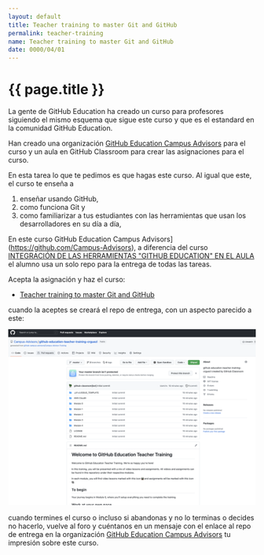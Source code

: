 ```yaml
---
layout: default
title: Teacher training to master Git and GitHub
permalink: teacher-training
name: Teacher training to master Git and GitHub
date: 0000/04/01
---
```


# {{ page.title }}

La gente de GitHub Education ha creado un curso para profesores siguiendo el mismo esquema que sigue este curso y que es el estandard en la comunidad GitHub Education.

Han creado una organización [GitHub Education Campus Advisors](https://github.com/Campus-Advisors) para el curso y un aula en GitHub Classroom para crear las asignaciones para el curso.

En esta tarea lo que te pedimos es que hagas este curso. Al igual que este, el curso
te enseña a 

1. enseñar usando GitHub, 
2. como funciona Git y 
3. como familiarizar a tus estudiantes con las herramientas que usan los desarrolladores en su día a día,

En este curso GitHub Education Campus Advisors](https://github.com/Campus-Advisors), a diferencia del curso [INTEGRACIÓN DE LAS HERRAMIENTAS "GITHUB EDUCATION" EN EL AULA
](https://github.com/ULL-OCW-GITHUB-EDUCATION) el alumno usa un solo repo para la entrega de todas las tareas.

Acepta la asignación y haz el curso:

* [Teacher training to master Git and GitHub](https://classroom.github.com/a/Ri92rv-q)

cuando la aceptes se creará el repo de entrega, con un aspecto parecido a este:

![](/assets/images/github-education-teacher-training-crguezl.png)

cuando termines el curso o incluso si abandonas y no lo terminas o decides no hacerlo, vuelve al foro y cuéntanos en un mensaje con el enlace al repo de entrega en la organización [GitHub Education Campus Advisors](https://github.com/Campus-Advisors) tu impresión sobre este curso. 
